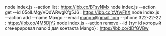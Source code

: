node index.js --action list : https://ibb.co/BTsvNMx
node index.js --action get --id 05olLMgyVQdWRwgKfg5J6 : https://ibb.co/zVfwFhX
node index.js --action add --name Mango --email mango@gmail.com --phone 322-22-22 : https://ibb.co/4M5DjY2
node index.js --action remove --id {тут id который сгенерировал nanoid для контакта Mango} : https://ibb.co/dDfGVBw
